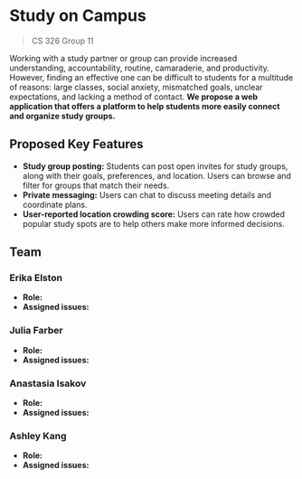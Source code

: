# Study on Campus
> CS 326 Group 11

Working with a study partner or group can provide increased understanding, accountability, routine, camaraderie, and productivity. However, finding an effective one can be difficult to students for a multitude of reasons: large classes, social anxiety, mismatched goals, unclear expectations, and lacking a method of contact. **We propose a web application that offers a platform to help students more easily connect and organize study groups.**

## Proposed Key Features
- **Study group posting:** Students can post open invites for study groups, along with their goals, preferences, and location. Users can browse and filter for groups that match their needs.
- **Private messaging:** Users can chat to discuss meeting details and coordinate plans.
- **User-reported location crowding score:** Users can rate how crowded popular study spots are to help others make more informed decisions.

## Team
### Erika Elston
- **Role:** 
- **Assigned issues:** 

### Julia Farber
- **Role:** 
- **Assigned issues:** 

### Anastasia Isakov
- **Role:** 
- **Assigned issues:** 

### Ashley Kang
- **Role:** 
- **Assigned issues:**
